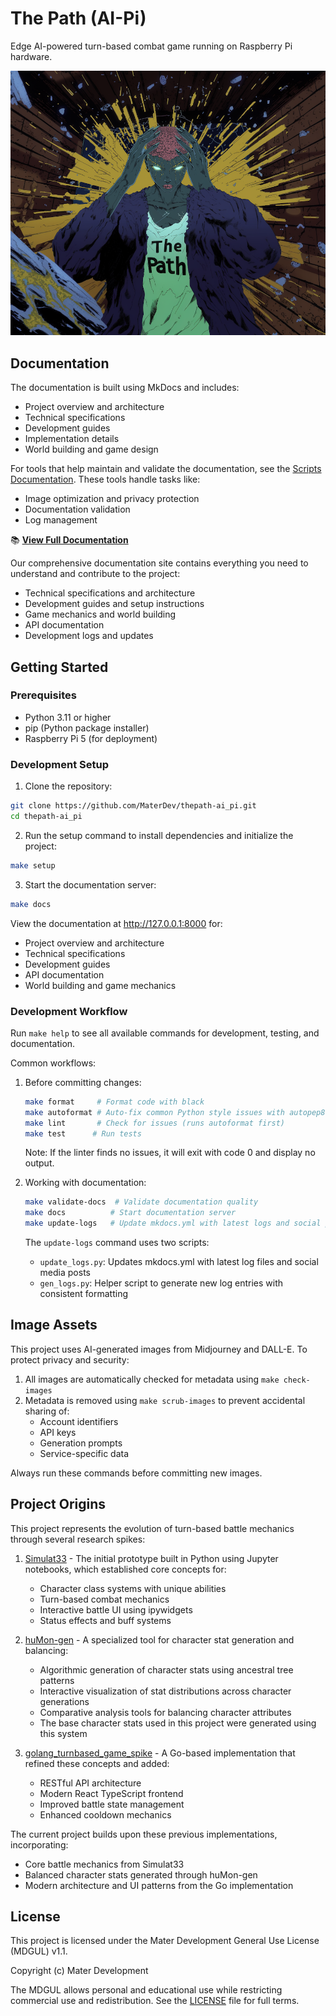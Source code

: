 # The Path (AI-Pi)

Edge AI-powered turn-based combat game running on Raspberry Pi hardware.

![The Path (AI-Pi)](images/cover.png)

## Documentation

The documentation is built using MkDocs and includes:

- Project overview and architecture
- Technical specifications
- Development guides
- Implementation details
- World building and game design

For tools that help maintain and validate the documentation, see the [Scripts Documentation](docs/scripts/README.md). These tools handle tasks like:
- Image optimization and privacy protection
- Documentation validation
- Log management

📚 **[View Full Documentation](https://materdev.github.io/thepath-ai_pi/)**

Our comprehensive documentation site contains everything you need to understand and contribute to the project:
- Technical specifications and architecture
- Development guides and setup instructions
- Game mechanics and world building
- API documentation
- Development logs and updates

## Getting Started

### Prerequisites

- Python 3.11 or higher
- pip (Python package installer)
- Raspberry Pi 5 (for deployment)

### Development Setup

1. Clone the repository:
```bash
git clone https://github.com/MaterDev/thepath-ai_pi.git
cd thepath-ai_pi
```

2. Run the setup command to install dependencies and initialize the project:
```bash
make setup
```

3. Start the documentation server:
```bash
make docs
```

View the documentation at http://127.0.0.1:8000 for:
- Project overview and architecture
- Technical specifications
- Development guides
- API documentation
- World building and game mechanics

### Development Workflow

Run `make help` to see all available commands for development, testing, and documentation.

Common workflows:
1. Before committing changes:
   ```bash
   make format     # Format code with black
   make autoformat # Auto-fix common Python style issues with autopep8
   make lint       # Check for issues (runs autoformat first)
   make test      # Run tests
   ```
   Note: If the linter finds no issues, it will exit with code 0 and display no output.

2. Working with documentation:
   ```bash
   make validate-docs  # Validate documentation quality
   make docs          # Start documentation server
   make update-logs   # Update mkdocs.yml with latest logs and social posts
   ```
   The `update-logs` command uses two scripts:
   - `update_logs.py`: Updates mkdocs.yml with latest log files and social media posts
   - `gen_logs.py`: Helper script to generate new log entries with consistent formatting

## Image Assets

This project uses AI-generated images from Midjourney and DALL-E. To protect privacy and security:

1. All images are automatically checked for metadata using `make check-images`
2. Metadata is removed using `make scrub-images` to prevent accidental sharing of:
   - Account identifiers
   - API keys
   - Generation prompts
   - Service-specific data

Always run these commands before committing new images.

## Project Origins

This project represents the evolution of turn-based battle mechanics through several research spikes:

1. [Simulat33](https://github.com/MaterDev/Python_Jupyter_Experiments/tree/main/projects/06_simulat33) - The initial prototype built in Python using Jupyter notebooks, which established core concepts for:
   - Character class systems with unique abilities
   - Turn-based combat mechanics
   - Interactive battle UI using ipywidgets
   - Status effects and buff systems

2. [huMon-gen](https://github.com/MaterDev/Python_Jupyter_Experiments/tree/main/projects/08_huMon-gen) - A specialized tool for character stat generation and balancing:
   - Algorithmic generation of character stats using ancestral tree patterns
   - Interactive visualization of stat distributions across character generations
   - Comparative analysis tools for balancing character attributes
   - The base character stats used in this project were generated using this system

3. [golang_turnbased_game_spike](https://github.com/MaterDev/golang_turnbased_game_spike) - A Go-based implementation that refined these concepts and added:
   - RESTful API architecture
   - Modern React TypeScript frontend
   - Improved battle state management
   - Enhanced cooldown mechanics

The current project builds upon these previous implementations, incorporating:
- Core battle mechanics from Simulat33
- Balanced character stats generated through huMon-gen
- Modern architecture and UI patterns from the Go implementation

## License

This project is licensed under the Mater Development General Use License (MDGUL) v1.1.

Copyright (c) Mater Development

The MDGUL allows personal and educational use while restricting commercial use and redistribution. See the [LICENSE](LICENSE) file for full terms.
